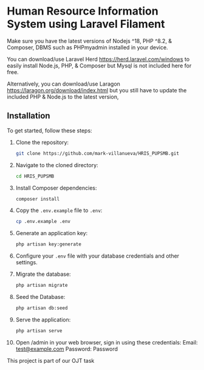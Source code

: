 
# Human Resource Information System using Laravel Filament

Make sure you have the latest versions of Nodejs ^18, PHP ^8.2, & Composer, DBMS such as PHPmyadmin installed in your device.

You can download/use Laravel Herd https://herd.laravel.com/windows to easily install Node.js, PHP, & Composer but Mysql is not included here for free.

Alternatively, you can download/use Laragon https://laragon.org/download/index.html but you still have to update the included PHP & Node.js to the latest version, 

## Installation

To get started, follow these steps:

1. Clone the repository:
   ```bash
   git clone https://github.com/mark-villanueva/HRIS_PUPSMB.git
   ```

2. Navigate to the cloned directory:
   ```bash
   cd HRIS_PUPSMB
   ```

3. Install Composer dependencies:
   ```bash
   composer install
   ```

4. Copy the `.env.example` file to `.env`:
   ```bash
   cp .env.example .env
   ```

5. Generate an application key:
   ```bash
   php artisan key:generate
   ```

6. Configure your `.env` file with your database credentials and other settings.

7. Migrate the database:
   ```bash
   php artisan migrate
   ```

8. Seed the Database:
   ```bash
   php artisan db:seed
   ```

9. Serve the application:
   ```bash
   php artisan serve
    ```
   
10. Open /admin in your web browser, sign in using these credentials:
    Email: test@example.com
    Password: Password


This project is part of our OJT task 

